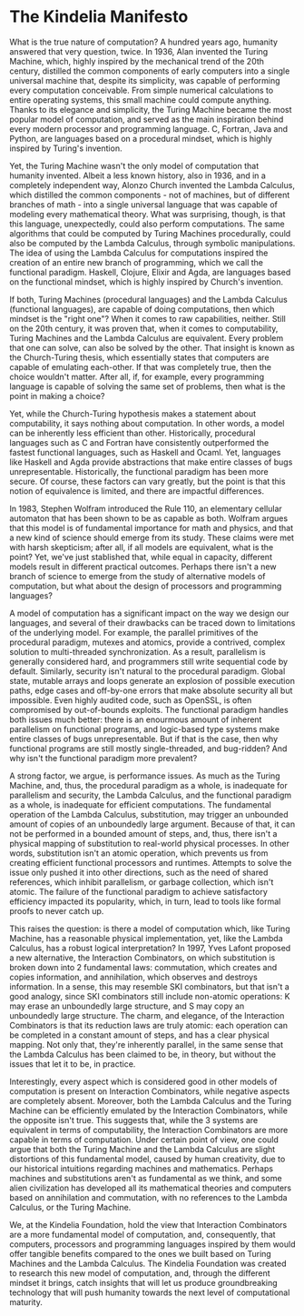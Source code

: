 The Kindelia Manifesto
======================

What is the true nature of computation? A hundred years ago, humanity answered that very question, twice. In 1936, Alan
invented the Turing Machine, which, highly inspired by the mechanical trend of the 20th century, distilled the common
components of early computers into a single universal machine that, despite its simplicity, was capable of performing
every computation conceivable. From simple numerical calculations to entire operating systems, this small machine could
compute anything. Thanks to its elegance and simplicity, the Turing Machine became the most popular model of
computation, and served as the main inspiration behind every modern processor and programming language. C, Fortran,
Java and Python, are languages based on a procedural mindset, which is highly inspired by Turing's invention.

Yet, the Turing Machine wasn't the only model of computation that humanity invented. Albeit a less known history, also
in 1936, and in a completely independent way, Alonzo Church invented the Lambda Calculus, which distilled the common
components - not of machines, but of different branches of math - into a single universal language that was capable of
modeling every mathematical theory. What was surprising, though, is that this language, unexpectedly, could also perform
computations. The same algorithms that could be computed by Turing Machines procedurally, could also be computed by the
Lambda Calculus, through symbolic manipulations. The idea of using the Lambda Calculus for computations inspired the
creation of an entire new branch of programming, which we call the functional paradigm. Haskell, Clojure, Elixir and Agda,
are languages based on the functional mindset, which is highly inspired by Church's invention.

If both, Turing Machines (procedural languages) and the Lambda Calculus (functional languages), are capable of doing
computations, then which mindset is the "right one"? When it comes to raw capabilities, neither. Still on the 20th century, it
was proven that, when it comes to computability, Turing Machines and the Lambda Calculus are equivalent. Every problem
that one can solve, can also be solved by the other. That insight is known as the Church-Turing thesis, which
essentially states that computers are capable of emulating each-other. If that was completely true, then the choice
wouldn't matter. After all, if, for example, every programming language is capable of solving the same set of problems,
then what is the point in making a choice?

Yet, while the Church-Turing hypothesis makes a statement about computability, it says nothing about computation. In
other words, a model can be inherently less efficient than other. Historically, procedural languages such as C and
Fortran have consistently outperformed the fastest functional languages, such as Haskell and Ocaml. Yet, languages
like Haskell and Agda provide abstractions that make entire classes of bugs unrepresentable. Historically, the
functional paradigm has been more secure. Of course, these factors can vary greatly, but the point is that this notion
of equivalence is limited, and there are impactful differences.

In 1983, Stephen Wolfram introduced the Rule 110, an elementary cellular automaton that has been shown to be as capable
as both. Wolfram argues that this model is of fundamental importance for math and physics, and that a new kind of science should emerge from
its study. These claims were met with harsh skepticism; after all, if all models are equivalent, what is the point?
Yet, we've just stablished that, while equal in capacity, different models result in different practical outcomes.
Perhaps there isn't a new branch of science to emerge from the study of alternative models of computation, but what
about the design of processors and programming languages?

A model of computation has a significant impact on the way we design our languages, and several of their drawbacks can
be traced down to limitations of the underlying model. For example, the parallel primitives of the procedural paradigm,
mutexes and atomics, provide a contrived, complex solution to multi-threaded synchronization. As a result, parallelism
is generally considered hard, and programmers still write sequential code by default. Similarly, security isn't natural
to the procedural paradigm. Global state, mutable arrays and loops generate an explosion of possible execution paths,
edge cases and off-by-one errors that make absolute security all but impossible. Even highly audited code, such as
OpenSSL, is often compromised by out-of-bounds exploits. The functional paradigm handles both issues much better: there
is an enourmous amount of inherent parallelism on functional programs, and logic-based type systems make entire classes
of bugs unrepresentable. But if that is the case, then why functional programs are still mostly single-threaded, and
bug-ridden? And why isn't the functional paradigm more prevalent?

A strong factor, we argue, is performance issues. As much as the Turing Machine, and, thus, the procedural paradigm as a
whole, is inadequate for parallelism and security, the Lambda Calculus, and the functional paradigm as a whole, is
inadequate for efficient computations. The fundamental operation of the Lambda Calculus, substitution, may trigger an
unbounded amount of copies of an unboundedly large argument. Because of that, it can not be performed in a bounded
amount of steps, and, thus, there isn't a physical mapping of substitution to real-world physical processes. In other
words, substitution isn't an atomic operation, which prevents us from creating efficient functional processors and
runtimes. Attempts to solve the issue only pushed it into other directions, such as the need of shared references, which
inhibit parallelism, or garbage collection, which isn't atomic. The failure of the functional paradigm to achieve
satisfactory efficiency impacted its popularity, which, in turn, lead to tools like formal proofs to never catch up.

This raises the question: is there a model of computation which, like Turing Machine, has a reasonable physical
implementation, yet, like the Lambda Calculus, has a robust logical interpretation? In 1997, Yves Lafont proposed a new
alternative, the Interaction Combinators, on which substitution is broken down into 2 fundamental laws: commutation,
which creates and copies information, and annihilation, which observes and destroys information. In a sense, this may
resemble SKI combinators, but that isn't a good analogy, since SKI combinators still include non-atomic operations: K
may erase an unboundedly large structure, and S may copy an unboundedly large structure. The charm, and elegance, of the
Interaction Combinators is that its reduction laws are truly atomic: each operation can be completed in a constant
amount of steps, and has a clear physical mapping. Not only that, they're inherently parallel, in the same sense that
the Lambda Calculus has been claimed to be, in theory, but without the issues that let it to be, in practice.

Interestingly, every aspect which is considered good in other models of computation is present on Interaction
Combinators, while negative aspects are completely absent. Moreover, both the Lambda Calculus and the Turing Machine can
be efficiently emulated by the Interaction Combinators, while the opposite isn't true. This suggests that, while the 3
systems are equivalent in terms of computability, the Interaction Combinators are more capable in terms of computation.
Under certain point of view, one could argue that both the Turing Machine and the Lambda Calculus are slight distortions
of this fundamental model, caused by human creativity, due to our historical intuitions regarding machines and
mathematics. Perhaps machines and substitutions aren't as fundamental as we think, and some alien civilization has
developed all its mathematical theories and computers based on annihilation and commutation, with no references to the
Lambda Calculus, or the Turing Machine. 

We, at the Kindelia Foundation, hold the view that Interaction Combinators are a more fundamental model of computation,
and, consequently, that computers, processors and programming languages inspired by them would offer tangible benefits
compared to the ones we built based on Turing Machines and the Lambda Calculus. The Kindelia Foundation was created to
research this new model of computation, and, through the different mindset it brings, catch insights that will let us
produce groundbreaking technology that will push humanity towards the next level of computational maturity.
